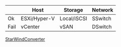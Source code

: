 |  | Host | Storage | Network |
| --- | --- | --- | --- |
| Ok | ESXi/Hyper-V | Local/iSCSI | SSwitch |
| Fail | vCenter | vSAN | DSwitch |

[StarWindConverter](https://www.starwindsoftware.com/tmplink/starwindconverter.exe)
